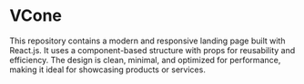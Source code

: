 # VCone
This repository contains a modern and responsive landing page built with React.js. It uses a component-based structure with props for reusability and efficiency. The design is clean, minimal, and optimized for performance, making it ideal for showcasing products or services.
